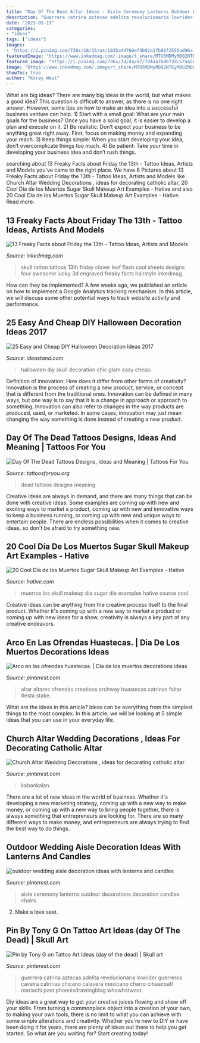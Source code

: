 ```yaml
---
title: "Day Of The Dead Altar Ideas - Aisle Ceremony Lanterns Outdoor Decorations Decoration Candles Chairs"
description: "Guerrera catrina aztecas adelita revolucionaria lowrider guerreros caveira catrinas chicano calavera mexicano charro cihuacoatl mariachi past phoenixdrawingblog whowhatwear"
date: "2023-05-19"
categories:
- "ideas"
tags: ["ideas"]
images:
- "https://i.pinimg.com/736x/18/35/a4/1835a44760ef4b92a17b86f2555ad96a.jpg"
featuredImage: "https://www.inkedmag.com/.image/t_share/MTU5MDMyMDQ2NTEyMDU2MDg4/skull.jpg"
featured_image: "https://i.pinimg.com/736x/7d/4a/a7/7d4aa7bd672dc57aa5ec3f1ab53dbb26.jpg"
image: "https://www.inkedmag.com/.image/t_share/MTU5MDMyMDQ2NTEyMDU2MDg4/skull.jpg"
ShowToc: true
author: "Korey West"
---
```



What are big ideas?
There are many big ideas in the world, but what makes a good idea? This question is difficult to answer, as there is no one right answer. However, some tips on how to make an idea into a successful business venture can help. 1) Start with a small goal: What are your main goals for the business? Once you have a solid goal, it is easier to develop a plan and execute on it. 2) Be realistic: Don’t expect your business to be anything great right away. First, focus on making money and expanding your reach. 3) Keep things simple: When you start developing your idea, don’t overcomplicate things too much. 4) Be patient: Take your time in developing your business idea and don’t rush things.

	

		
searching about 13 Freaky Facts about Friday the 13th - Tattoo Ideas, Artists and Models you've came to the right place. We have 8 Pictures about 13 Freaky Facts about Friday the 13th - Tattoo Ideas, Artists and Models like Church Altar Wedding Decorations , ideas for decorating catholic altar, 20 Cool Día de los Muertos Sugar Skull Makeup Art Examples - Hative and also 20 Cool Día de los Muertos Sugar Skull Makeup Art Examples - Hative. Read more:
		
    
## 13 Freaky Facts About Friday The 13th - Tattoo Ideas, Artists And Models

<img loading=lazy src="https://www.inkedmag.com/.image/t_share/MTU5MDMyMDQ2NTEyMDU2MDg4/skull.jpg" onerror="this.onerror=null;this.src='https://tse2.mm.bing.net/th?id=OIP.d0NRM-6kyU4sxKyLNSJNOgHaKQ&amp;pid=15.1';" alt="13 Freaky Facts about Friday the 13th - Tattoo Ideas, Artists and Models">

_Source: inkedmag.com_

>skull tattoo tattoos 13th friday clover leaf flash cool sheets designs four awesome lucky 3d engraved freaky facts hairstyle inkedmag. 

	

How can they be implemented?
A few weeks ago, we published an article on how to implement a Google Analytics tracking mechanism. In this article, we will discuss some other potential ways to track website activity and performance.

    
## 25 Easy And Cheap DIY Halloween Decoration Ideas 2017

<img loading=lazy src="https://ideastand.com/wp-content/uploads/2015/10/diy-halloween-decoration-ideas/18-diy-halloween-decoration-ideas.jpg" onerror="this.onerror=null;this.src='https://tse3.mm.bing.net/th?id=OIP.NJrVN1sc4vhcyDpEy4K8fQHaJ5&amp;pid=15.1';" alt="25 Easy and Cheap DIY Halloween Decoration Ideas 2017">

_Source: ideastand.com_

>halloween diy skull decoration chic glam easy cheap. 

	

Definition of innovation: How does it differ from other forms of creativity?
Innovation is the process of creating a new product, service, or concept that is different from the traditional ones. Innovation can be defined in many ways, but one way is to say that it is a change in approach or approach to something. Innovation can also refer to changes in the way products are produced, used, or marketed. In some cases, innovation may just mean changing the way something is done instead of creating a new product.

    
## Day Of The Dead Tattoos Designs, Ideas And Meaning | Tattoos For You

<img loading=lazy src="http://www.tattoosforyou.org/wp-content/uploads/2013/09/Pictures-of-Day-of-The-Dead-Tattoos.jpg" onerror="this.onerror=null;this.src='https://tse4.mm.bing.net/th?id=OIP.3nzq1mjivBmnob5mWQ66NwHaLH&amp;pid=15.1';" alt="Day Of The Dead Tattoos Designs, Ideas and Meaning | Tattoos For You">

_Source: tattoosforyou.org_

>dead tattoos designs meaning. 

	

Creative ideas are always in demand, and there are many things that can be done with creative ideas. Some examples are coming up with new and exciting ways to market a product, coming up with new and innovative ways to keep a business running, or coming up with new and unique ways to entertain people. There are endless possibilities when it comes to creative ideas, so don't be afraid to try something new.

    
## 20 Cool Día De Los Muertos Sugar Skull Makeup Art Examples - Hative

<img loading=lazy src="https://hative.com/wp-content/uploads/2014/05/dia-de-los-muertos/3-dia-de-los-muertos-make-up.jpg" onerror="this.onerror=null;this.src='https://tse1.mm.bing.net/th?id=OIP.-kfyG4ibRBpApSkH-wQciQHaLG&amp;pid=15.1';" alt="20 Cool Día de los Muertos Sugar Skull Makeup Art Examples - Hative">

_Source: hative.com_

>muertos los skull makeup dia sugar día examples hative source cool. 

	

Creative ideas can be anything from the creative process itself to the final product. Whether it's coming up with a new way to market a product or coming up with new ideas for a show, creativity is always a key part of any creative endeavors.

    
## Arco En Las Ofrendas Huastecas. | Dia De Los Muertos Decorations Ideas

<img loading=lazy src="https://i.pinimg.com/736x/7d/4a/a7/7d4aa7bd672dc57aa5ec3f1ab53dbb26.jpg" onerror="this.onerror=null;this.src='https://tse1.mm.bing.net/th?id=OIP.Y53kGfJhY4-6iYl9S5PpcAHaM8&amp;pid=15.1';" alt="Arco en las ofrendas huastecas. | Dia de los muertos decorations ideas">

_Source: pinterest.com_

>altar altares ofrendas creativos archway huastecas catrinas faltar fiesta stake. 

	

What are the ideas in this article?
Ideas can be everything from the simplest things to the most complex. In this article, we will be looking at 5 simple ideas that you can use in your everyday life.

    
## Church Altar Wedding Decorations , Ideas For Decorating Catholic Altar

<img loading=lazy src="https://i.pinimg.com/736x/d2/9b/a5/d29ba5668ebc9a1967a7b2fddcdd247e.jpg" onerror="this.onerror=null;this.src='https://tse2.mm.bing.net/th?id=OIP.Fl9l8Xh36TwsFb7KJhBKvQHaJ4&amp;pid=15.1';" alt="Church Altar Wedding Decorations , ideas for decorating catholic altar">

_Source: pinterest.com_

>kabankalan. 

	

There are a lot of new ideas in the world of business. Whether it's developing a new marketing strategy, coming up with a new way to make money, or coming up with a new way to bring people together, there is always something that entrepreneurs are looking for. There are so many different ways to make money, and entrepreneurs are always trying to find the best way to do things.

    
## Outdoor Wedding Aisle Decoration Ideas With Lanterns And Candles

<img loading=lazy src="https://i.pinimg.com/736x/18/35/a4/1835a44760ef4b92a17b86f2555ad96a.jpg" onerror="this.onerror=null;this.src='https://tse4.mm.bing.net/th?id=OIP.U23Ty-Ywo7s2iEMFfhj2LwHaK8&amp;pid=15.1';" alt="outdoor wedding aisle decoration ideas with lanterns and candles">

_Source: pinterest.com_

>aisle ceremony lanterns outdoor decorations decoration candles chairs. 

	

2. Make a love seat.

    
## Pin By Tony G On Tattoo Art Ideas (day Of The Dead) | Skull Art

<img loading=lazy src="https://i.pinimg.com/736x/4f/ad/d4/4fadd413ce1ecac602e40b6c2c869be9.jpg" onerror="this.onerror=null;this.src='https://tse1.mm.bing.net/th?id=OIP.ylczi2fCrUEyw_wMXGjEygHaLo&amp;pid=15.1';" alt="Pin by Tony G on Tattoo Art Ideas (day of the dead) | Skull art">

_Source: pinterest.com_

>guerrera catrina aztecas adelita revolucionaria lowrider guerreros caveira catrinas chicano calavera mexicano charro cihuacoatl mariachi past phoenixdrawingblog whowhatwear. 

	

Diy ideas are a great way to get your creative juices flowing and show off your skills. From turning a commonplace object into a creation of your own, to making your own tools, there is no limit to what you can achieve with some simple alterations and creativity. Whether you're new to DIY or have been doing it for years, there are plenty of ideas out there to help you get started. So what are you waiting for? Start creating today!

